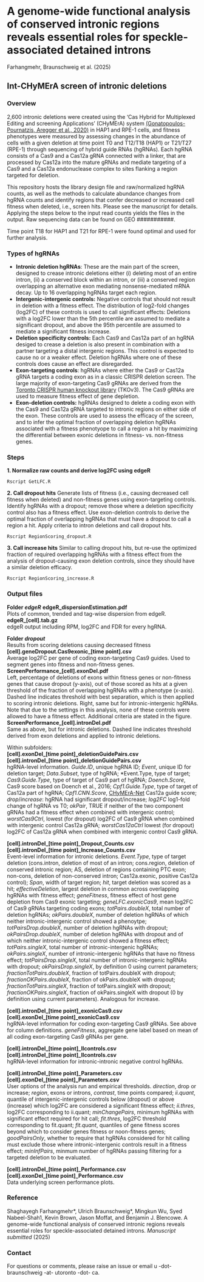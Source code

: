 # A genome-wide functional analysis of conserved intronic regions reveals essential roles for speckle-associated detained introns
Farhangmehr, Braunschweig et al. (2025)

## Int-CHyMErA screen of intronic deletions

### Overview
2,600 intronic deletions were created using the ‘Cas Hybrid for Multiplexed Editing and screening Applications’ (CHyMErA) system [(Gonatopoulos-Pournatzis, Aregger et al., 2020)](https://pubmed.ncbi.nlm.nih.gov/32249828/) in HAP1 and RPE-1 cells, and fitness phenotypes were measured by assessing changes in the abundance of cells with a given deletion at time point T0 and T12/T18 (HAP1) or T21/T27 (RPE-1) through sequencing of hybrid guide RNAs (hgRNAs). Each hgRNA consists of a Cas9 and a Cas12a gRNA connected with a linker, that are processed by Cas12a into the mature gRNAs and mediate targeting of a Cas9 and a Cas12a endonuclease complex to sites flanking a region targeted for deletion.

This repository hosts the library design file and raw/normalized hgRNA counts, as well as the methods to calculate abundance changes from hgRNA counts and identify regions that confer decreased or increased cell fitness when deleted, i.e., screen hits. Please see the manuscript for details. Applying the steps below to the input read counts yields the files in the output. Raw sequencing data can be found on GEO ###########.

Time point T18 for HAP1 and T21 for RPE-1 were found optimal and used for further analysis.


### Types of hgRNAs
- **Intronic deletion hgRNAs**: These are the main part of the screen, designed to crease intronic deletions either (i) deleting most of an entire intron, (ii) a conserved block within an intron, or (iii) a conserved region overlapping an alternative exon mediating nonsense-mediated mRNA decay. Up to 16 overlapping hgRNAs target each region.
- **Intergenic-intergenic controls:** Negative controls that should not result in deletion with a fitness effect. The distribution of log2-fold changes (log2FC) of these controls is used to call significant effects: Deletions with a log2FC lower than the 5th percentile are assumed to mediate a significant dropout, and above the 95th percentile are assumed to mediate a significant fitness increase.
- **Deletion specificity controls:** Each Cas9 and Cas12a part of an hgRNA desiged to crease a deletion is also present in combination with a partner targeting a distal intergenic regions. This control is expected to cause no or a weaker effect. Deletion hgRNAs where one of these controls does cause an effect are disregarded.
- **Exon-targeting controls**: hgRNAs where either the Cas9 or Cas12a gRNA targets a coding exon as in a classic CRISPR deletion screen. The large majority of exon-targeting Cas9 gRNAs are derived from the [Toronto CRISPR human knockout library](https://www.addgene.org/pooled-library/moffat-crispr-knockout-tkov3/) (TKOv3). The Cas9 gRNAs are used to measure fitness effect of gene depletion. 
- **Exon-deletion controls:** hgRNAs designed to delete a coding exon with the Cas9 and Cas12a gRNA targeted to intronic regions on either side of the exon. These controls are used to assess the efficacy of the screen, and to infer the optimal fraction of overlapping deletion hgRNAs associated with a fitness phenotyope to call a region a hit by maximizing the differential between exonic deletions in fitness- vs. non-fitness genes.


### Steps
**1. Normalize raw counts and derive log2FC using edgeR**
```
Rscript GetLFC.R
```
**2. Call dropout hits**
Generate lists of fitness (i.e., causing decreased cell fitness when deleted) and non-fitness genes using exon-targeting controls. Identify hgRNAs with a dropout; remove those where a deletion specificity control also has a fitness effect. Use exon-deletion controls to derive the optimal fraction of overlapping hgRNAs that must have a dropout to call a region a hit. Apply criteria to intron deletions and call dropout hits.
```
Rscript RegionScoring_dropout.R
```
**3. Call increase hits**
Similar to calling dropout hits, but re-use the optimized fraction of required overlapping hgRNAs with a fitness effect from the analysis of dropout-causing exon deletion controls, since they should have a similar deletion efficacy.
```
Rscript RegionScoring_increase.R
```


### Output files
**Folder _edgeR_**
**edgeR_dispersionEstimation.pdf**  
Plots of common, trended and tag-wise dispersion from edgeR.  
**edgeR_[cell].tab.gz**  
edgeR output including RPM, log2FC and FDR for every hgRNA.  

**Folder _dropout_**  
Results from scoring deletions causing decreased fitness  
**[cell].geneDropout.Cas9exonic_[time point].csv**  
Average log2FC per gene of coding exon-targeting Cas9 guides. Used to segment genes into fitness and non-fitness genes.  
**ScreenPerformance_[cell].exonDel.pdf**  
Left, percentage of deletions of exons within fitness genes or non-fitness genes that cause dropout (y-axis), out of those scored as hits at a given threshold of the fraction of overlapping hgRNAs with a phenotype (x-axis). Dashed line indicates threshold with best separation, which is then applied to scoring intronic deletions. Right, same but for intronic-intergenic hgRNAs. Note that due to the settings in this analysis, none of these controls were allowed to have a fitness effect. Additional criteria are stated in the figure.  
**ScreenPerformance_[cell].intronDel.pdf**  
Same as above, but for intronic deletions. Dashed line indicates threshold derived from exon deletions and applied to intronic deletions.

Within subfolders:  
**[cell].exonDel_[time point]_deletionGuidePairs.csv**  
**[cell].intronDel_[time point]_deletionGuidePairs.csv**  
hgRNA-level information. *Guide.ID*, unique hgRNA ID; *Event*, unique ID for deletion target; *Data.Subset*, type of hgRNA; *Event.Type, type of target; *Cas9.Guide.Type*, type of target of Cas9 part of hgRNA; *Doench.Score*, Cas9 score based on Doench et al., 2016; *Cpf1.Guide.Type*, type of target of Cas12a part of hgRNA; *Cpf1.CNN.Score*, [CHyMErA-Net](https://github.com/BlencoweLab/CHyMErA-Net) Cas12a guide score; *drop*/*increase*: hgRNA had significant dropout/increase; *log2FC* log1-fold change of hgRNA vs T0; *okPair*, TRUE if neither of the two component gRNAs had a fitness effect when combined with intergenic control; *worstCas9Ctrl*, lowest (for dropout) log2FC of Cas9 gRNA when combined with intergenic control Cas12a gRNA; *worstCas12aCtrl*  lowest (for dropout) log2FC of Cas12a gRNA when combined with intergenic control Cas9 gRNA.

**[cell].intronDel_[time point]_Dropout_Counts.csv**  
**[cell].intronDel_[time point]_Increase_Counts.csv**  
Event-level information for intronic deletions. *Event.Type*, type of target deletion (cons.intron, deletion of most of an intron; cons.region, deletion of conserved intronic region; AS, deletion of regions containing PTC exon; non-cons, deletion of non-conserved intron; Cas12a.exonic, positive Cas12a control); *Span*, width of target region; *hit*, target deletion was scored as a hit; *effectiveDeletion*, largest deletion in common across overlapping hgRNAs with fitness effect; *geneFitness*, fitness effect of host gene depletion from Cas9 exonic targeting; *geneLFC.exonicCas9*, mean log2FC of Cas9 gRNAs targeting coding exons; *totPairs.doubleX*, total number of deletion hgRNAs; *okPairs.doubleX*, number of deletion hgRNAs of which neither intronic-intergenic control showed a phenoytpe; *totPairsDrop.doubleX*, number of deletion hgRNAs with dropout; *okPairsDrop.doubleX*, number of deletion hgRNAs with dropout and of which neither intronic-intergenic control showed a fitness effect; *totPairs.singleX*, total number of intronic-intergenic hgRNAs; *okPairs.singleX*, number of intronic-intergenic hgRNAs that have no fitness effect; *totPairsDrop.singleX*, total number of intronic-intergenic hgRNAs with dropout; *okPairsDrop.singleX*, by definition 0 using current parameters; *fractionTotPairs.doubleX*, fraction of totPairs.doubleX with dropout; *fractionOKPairs.doubleX*, fraction of okPairs.doubleX with dropout; *fractionTotPairs.singleX*, fraction of totPairs.singleX with dropout; *fractionOKPairs.singleX*, fraction of okPairs.singleX with dropout (0 by definition using current parameters). Analogous for increase.

**[cell].intronDel_[time point]_exonicCas9.csv**  
**[cell].exonDel_[time point]_exonicCas9.csv**  
hgRNA-level information for coding exon-targeting Cas9 gRNAs. See above for column definitions. *geneFitness*, aggregate gene label based on mean of all coding exon-targeting Cas9 gRNAs per gene.

**[cell].intronDel_[time point]_IIcontrols.csv**  
**[cell].intronDel_[time point]_IIcontrols.csv**  
hgRNA-level information for intronic-intronic negative control hgRNAs.

**[cell].intronDel_[time point]_Parameters.csv**  
**[cell].exonDel_[time point]_Parameters.csv**  
User options of the analysis run and empirical thresholds. *direction*, drop or increase; *region*, exons or introns, *contrast*, time points compared; *ii.quant*, quantile of intergenic-intergenic controls below (dropout) or above (increase) which log2FC are considered a significant fitness effect; *ii.thres*, log2FC corresponding to ii.quant; *minChangePairs*, minimum hgRNAs with significant effect required for hit call; *fit.thres*, log2FC threshold corresponding to fit.quant; *fit.quant*, quantiles of gene fitness scores beyond which to consider genes fitness or noon-fitness genes; *goodPairsOnly*, whether to require that hgRNAs considered for hit calling must exclude those where intronic-intergenic controls result in a fitness effect; *minInfPairs*, minmum number of hgRNAs passing filtering for a targeted deletion to be evaluated.

**[cell].intronDel_[time point]_Performance.csv**  
**[cell].exonDel_[time point]_Performance.csv**  
Data underlying screen performance plots.



### Reference
Shaghayegh Farhangmehr*, Ulrich Braunschweig*, Mingkun Wu, Syed Nabeel-Shah1, Kevin Brown, Jason Moffat, and Benjamin J. Blencowe. A genome-wide functional analysis of conserved intronic regions reveals essential roles for speckle-associated detained introns. *Manuscript submitted* (2025)

### Contact
For questions or comments, please raise an issue or email u -dot- braunschweig -at- utoronto -dot- ca.